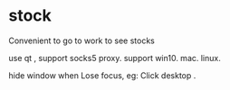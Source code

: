 # stock
Convenient to go to work to see stocks

use qt , support socks5 proxy. support win10. mac. linux.

hide window when Lose focus, eg: Click desktop . 
